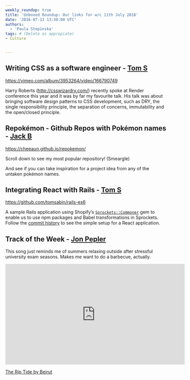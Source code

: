 ```yaml
---
weekly_roundup: true
title: 'Unboxed Roundup: Our links for w/c 11th July 2016'
date: '2016-07-13 13:30:00 UTC'
authors:
  - 'Paula Stepinska'
tags: # (Delete as appropiate) 
- Culture


---
```


## Writing CSS as a software engineer  - [Tom S](/team#tom-sabin)

https://vimeo.com/album/3953264/video/166790749

Harry Roberts (http://csswizardry.com/) recently spoke at Render conference this year and it was by far my favourite talk. His talk was about bringing software design patterns to CSS development, such as DRY, the single responsibility principle, the separation of concerns, immutability and the open/closed principle.

## Repokémon - Github Repos with Pokémon names - [Jack B](/team#jack-bracewell)

https://cheeaun.github.io/repokemon/

Scroll down to see my most popular repository! (Smeargle)

And see if you can take inspiration for a project idea from any of the untaken pokémon names.

## Integrating React with Rails - [Tom S](/team#tom-sabin)

https://github.com/tomsabin/rails-es6

A sample Rails application using Shopify’s [`Sprockets::Commoner`](https://github.com/Shopify/sprockets-commoner) gem to enable us to use npm packages and Babel transformations in Sprockets. Follow the [commit history](https://github.com/tomsabin/rails-es6/commits/master) to see the simple setup for a React application.

## Track of the Week - [Jon Pepler](https://twitter.com/jonpepler)

This song just reminds me of summers relaxing outside after stressful university exam seasons. Makes me want to do a barbecue, actually.

<iframe width="560" height="315" src="https://www.youtube.com/embed/sX7fd8uQles" frameborder="0" allowfullscreen></iframe>

[The Rip Tide by Beirut](https://www.youtube.com/watch?v=sX7fd8uQles)
